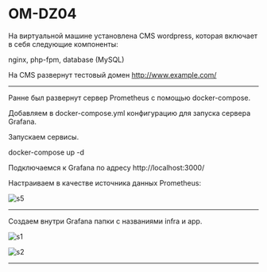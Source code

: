 # OM-DZ04

На виртуальной машине установлена CMS wordpress, которая включает в себя следующие компоненты:

nginx, php-fpm, database (MySQL)

На CMS развернут тестовый домен http://www.example.com/

---

Ранне был развернут сервер Prometheus с помощью docker-compose. 

Добавляем в docker-compose.yml конфигурацию для запуска сервера Grafana.

Запускаем сервисы.

docker-compose up -d

Подключаемся к Grafana по адресу http://localhost:3000/

Настраиваем в качестве источника данных Prometheus:

![s5](https://github.com/user-attachments/assets/b896b0b3-78e5-4ebd-bc88-abde42691bb3)

---

Создаем внутри Grafana папки с названиями infra и app.

![s1](https://github.com/user-attachments/assets/524270b8-6d98-473c-a001-76f846ea4eef)

![s2](https://github.com/user-attachments/assets/dc2676f2-6bc8-4ad0-9e12-b6ccc4c94d58)

---





